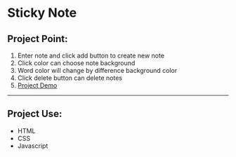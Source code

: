 # Sticky Note

## Project Point:

1. Enter note and click add button to create new note
2. Click color can choose note background
3. Word color will change by difference background color
4. Click delete button can delete notes
5. [Project Demo](https://day-project.zkhsin.now.sh/Sticky%20Note/)

---

## Project Use:

- HTML
- CSS
- Javascript
